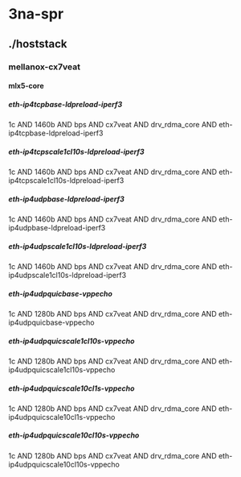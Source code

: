 # 3na-spr
## ./hoststack
### mellanox-cx7veat
#### mlx5-core
##### eth-ip4tcpbase-ldpreload-iperf3
1c AND 1460b AND bps AND cx7veat AND drv_rdma_core AND eth-ip4tcpbase-ldpreload-iperf3
##### eth-ip4tcpscale1cl10s-ldpreload-iperf3
1c AND 1460b AND bps AND cx7veat AND drv_rdma_core AND eth-ip4tcpscale1cl10s-ldpreload-iperf3
##### eth-ip4udpbase-ldpreload-iperf3
1c AND 1460b AND bps AND cx7veat AND drv_rdma_core AND eth-ip4udpbase-ldpreload-iperf3
##### eth-ip4udpscale1cl10s-ldpreload-iperf3
1c AND 1460b AND bps AND cx7veat AND drv_rdma_core AND eth-ip4udpscale1cl10s-ldpreload-iperf3
##### eth-ip4udpquicbase-vppecho
1c AND 1280b AND bps AND cx7veat AND drv_rdma_core AND eth-ip4udpquicbase-vppecho
##### eth-ip4udpquicscale1cl10s-vppecho
1c AND 1280b AND bps AND cx7veat AND drv_rdma_core AND eth-ip4udpquicscale1cl10s-vppecho
##### eth-ip4udpquicscale10cl1s-vppecho
1c AND 1280b AND bps AND cx7veat AND drv_rdma_core AND eth-ip4udpquicscale10cl1s-vppecho
##### eth-ip4udpquicscale10cl10s-vppecho
1c AND 1280b AND bps AND cx7veat AND drv_rdma_core AND eth-ip4udpquicscale10cl10s-vppecho